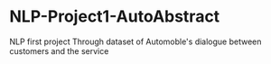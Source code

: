 # NLP-Project1-AutoAbstract
NLP first project
Through dataset of Automoble's dialogue between customers and the service
